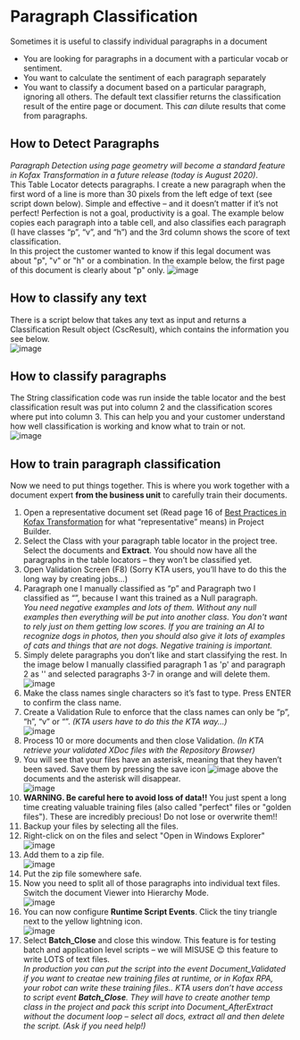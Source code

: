 # Paragraph Classification
Sometimes it is useful to classify individual paragraphs in a document
* You are looking for paragraphs in a document with a particular vocab or sentiment.
* You want to calculate the sentiment of each paragraph separately 
* You want to classify a document based on a particular paragraph, ignoring all others.
The default text classifier returns the classification result of the entire page or document. This *can* dilute results that come from paragraphs.

## How to Detect Paragraphs
*Paragraph Detection using page geometry will become a standard feature in Kofax Transformation in a future release (today is August 2020)*.  
This Table Locator detects paragraphs. I create a new paragraph when the first word of a line is more than 30 pixels from the left edge of text (see script down below). Simple and effective – and it doesn’t matter if it’s not perfect! Perfection is not a goal, productivity is a goal.
The example below copies each paragraph into a table cell, and also classifies each paragraph (I have classes “p”, “v”, and “h”) and the 3rd column shows the score of text classification.  
In this project the customer wanted to know if this legal document was about "p", "v" or "h" or a combination. In the example below, the first page of this document is clearly about "p" only.
![image](https://user-images.githubusercontent.com/47416964/91288142-ec100080-e790-11ea-9565-1e6bc443513a.png)
## How to classify any text
There is a script below that takes any text as input and returns a Classification Result object (CscResult), which contains the information you see below.  
![image](https://user-images.githubusercontent.com/47416964/91288210-02b65780-e791-11ea-88d5-23055adb0913.png)
## How to classify paragraphs
The String classification code was run inside the table locator and the best classification result was put into column 2 and the classification scores where put into column 3. This can help you and your customer understand how well classification is working and know what to train or not.  
![image](https://user-images.githubusercontent.com/47416964/91288282-1b267200-e791-11ea-8340-e2c0874b94b3.png)
## How to train paragraph classification
Now we need to put things together. This is where you work together with a document expert **from the business unit** to carefully train their documents.  
1. Open a representative document set (Read page 16 of [Best Practices in Kofax Transformation](https://github.com/KofaxRPA/Kofax-Transformation-Best-Practices/releases) for what “representative” means) in Project Builder. 
1. Select the Class with your paragraph table locator in the project tree. Select the documents and **Extract**. You should now have all the paragraphs in the table locators – they won’t be classified yet.  
1. Open Validation Screen (F8)   (Sorry KTA users, you’ll have to do this the long way by creating jobs…)
1. Paragraph one I manually classified as “p” and Paragraph two I classified as “”, because I want this trained as a Null paragraph.  
*You need negative examples and lots of them. Without any null examples then everything will be put into another class. You don't want to rely just on them getting low scores. If you are training an AI to recognize dogs in photos, then you should also give it lots of examples of cats and things that are not dogs. Negative training is important.*
1. Simply delete paragraphs you don’t like and start classifying the rest. In the image below I manually classified paragraph 1 as 'p' and paragraph 2 as '' and  selected paragraphs 3-7 in orange and will delete them.  
![image](https://user-images.githubusercontent.com/47416964/91289232-5d9c7e80-e792-11ea-8190-a1f32576f618.png)
1. Make the class names single characters so it’s fast to type. Press ENTER to confirm the class name.
1. Create a Validation Rule to enforce that the class names can only be “p”, “h”, “v” or “”.  *(KTA users have to do this the KTA way…)*  
![image](https://user-images.githubusercontent.com/47416964/91293593-8f184880-e798-11ea-8f29-d486e4869301.png)
1. Process 10 or more documents and then close Validation. *(In KTA retrieve your validated XDoc files with the Repository Browser)*
1. You will see that your files have an asterisk, meaning that they haven’t been saved. Save them by pressing the save icon ![image](https://user-images.githubusercontent.com/47416964/91293824-e4ecf080-e798-11ea-97d1-490e81eac44a.png)
 above the documents and the asterisk will disappear.  
 ![image](https://user-images.githubusercontent.com/47416964/91293885-fa621a80-e798-11ea-949b-efe9e0958807.png)
1. **WARNING. Be careful here to avoid loss of data!!** You just spent a long time creating valuable training files (also called "perfect" files or "golden files"). These are incredibly precious! Do not lose or overwrite them!!
1. Backup your files by selecting all the files.
1. Right-click on on the files and select "Open in Windows Explorer"  
![image](https://user-images.githubusercontent.com/47416964/91294096-4d3bd200-e799-11ea-80e9-39f75a630978.png)
1. Add them to a zip file.  
![image](https://user-images.githubusercontent.com/47416964/91294315-9db32f80-e799-11ea-9454-6cf5bec04d83.png)
1. Put the zip file somewhere safe.
1. Now you need to split all of those paragraphs into individual text files. Switch the document Viewer into Hierarchy Mode.  
![image](https://user-images.githubusercontent.com/47416964/91294417-c1767580-e799-11ea-8322-40f36fdab7e3.png)
1. You can now configure **Runtime Script Events**. Click the tiny triangle next to the yellow lightning icon.  
![image](https://user-images.githubusercontent.com/47416964/91294482-e23ecb00-e799-11ea-87f4-7cedf297aa0e.png)
1. Select **Batch_Close** and close this window. This feature is for testing batch and application level scripts – we will MISUSE 😊 this feature to write LOTS of text files.  
*In production you can put the script into the event Document_Validated if you want to creatae new training files at runtime, or in Kofax RPA, your robot can write these training files..*
*KTA users don’t have access to script event **Batch_Close**. They will have to create another temp class in the project and pack this script into Document_AfterExtract without the document loop – select all docs, extract all and then delete the script. (Ask if you need help!)*

